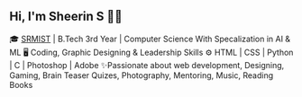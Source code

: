 ## Hi, I'm Sheerin S 👨‍💻

🎓 [SRMIST](https://srmistvdp.edu.in/) | B.Tech 3rd Year  | Computer Science With Specalization in AI & ML
🖥️ Coding, Graphic Designing & Leadership Skills
⚙️ HTML | CSS | Python | C | Photoshop | Adobe 
✨Passionate about web development, Designing, Gaming, Brain Teaser Quizes, Photography, Mentoring, Music, Reading Books

<!--Github Stats from https://github.com/anuraghazra/github-readme-stats
![Anurag's GitHub stats](https://github-readme-stats.vercel.app/api?username=sheerins&theme=dark&show_icons=true)(https://github.com/anuraghazra/github-readme-stats)
<!--
**sheerins/sheerins** is a ✨ _special_ ✨ repository because its `README.md` (this file) appears on your GitHub profile.

